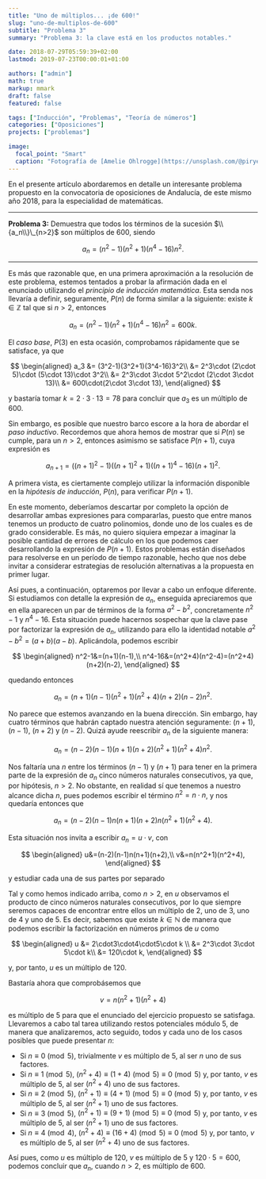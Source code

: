```yaml
---
title: "Uno de múltiplos... ¡de 600!"
slug: "uno-de-multiplos-de-600"
subtitle: "Problema 3"
summary: "Problema 3: la clave está en los productos notables."

date: 2018-07-29T05:59:39+02:00
lastmod: 2019-07-23T00:00:01+01:00

authors: ["admin"]
math: true
markup: mmark
draft: false
featured: false

tags: ["Inducción", "Problemas", "Teoría de números"]
categories: ["Oposiciones"]
projects: ["problemas"]

image:
  focal_point: "Smart"
  caption: "Fotografía de [Amelie Ohlrogge](https://unsplash.com/@pirye), disponible en [Unsplash](https://unsplash.com/photos/uu0cOMPdM2g)."
---
```


En el presente artículo abordaremos en detalle un interesante problema propuesto en la convocatoria de oposiciones de Andalucía, de este mismo año 2018, para la especialidad de matemáticas.

***

**Problema 3:** Demuestra que todos los términos de la sucesión $\\{a_n\\}\_{n>2}$ son múltiplos de $600$, siendo 

$$
a_n = (n^2-1)(n^2+1)(n^4-16)n^2.
$$

***

Es más que razonable que, en una primera aproximación a la resolución de este problema, estemos tentados a probar la afirmación dada en el enunciado utilizando el *principio de inducción matemática*. Esta senda nos llevaría a definir, seguramente, $P(n)$ de forma similar a la siguiente: existe $k\in\mathbb{Z}$ tal que si $n>2$, entonces 

$$
a_n = (n^2-1)(n^2+1)(n^4-16)n^2 = 600k.
$$

El *caso base*, $P(3)$ en esta ocasión, comprobamos rápidamente que se satisface, ya que

$$
\begin{aligned}
a_3 &= (3^2-1)(3^2+1)(3^4-16)3^2\\
&= 2^3\cdot (2\cdot 5)\cdot (5\cdot 13)\cdot 3^2\\
&= 2^3\cdot 3\cdot 5^2\cdot (2\cdot 3\cdot 13)\\
&= 600\cdot(2\cdot 3\cdot 13),
\end{aligned}
$$

y bastaría tomar $k = 2\cdot 3\cdot 13 = 78$ para concluir que $a_3$ es un múltiplo de $600$.

Sin embargo, es posible que nuestro barco escore a la hora de abordar el *paso inductivo*. Recordemos que ahora hemos de mostrar que si $P(n)$ se cumple, para un $n>2$, entonces asimismo se satisface $P(n+1)$, cuya expresión es 

$$
a_{n+1} = ((n+1)^2-1)((n+1)^2+1)((n+1)^4-16)(n+1)^2.
$$ 

A primera vista, es ciertamente complejo utilizar la información disponible en la *hipótesis de inducción*, $P(n)$, para verificar $P(n+1)$. 

En este momento, deberíamos descartar por completo la opción de desarrollar ambas expresiones para compararlas, puesto que entre manos tenemos un producto de cuatro polinomios, donde uno de los cuales es de grado considerable. Es más, no quiero siquiera empezar a imaginar la posible cantidad de errores de cálculo en los que podemos caer desarrollando la expresión de $P(n+1)$. Estos problemas están diseñados para resolverse en un período de tiempo razonable, hecho que nos debe invitar a considerar estrategias de resolución alternativas a la propuesta en primer lugar.

Así pues, a continuación, optaremos por llevar a cabo un enfoque diferente. Si estudiamos con detalle la expresión de $a_n$, enseguida apreciaremos que en ella aparecen un par de términos de la forma $a^2 - b^2$, concretamente $n^2 - 1$ y $n^4 - 16$. Esta situación puede hacernos sospechar que la clave pase por factorizar la expresión de $a_n$, utilizando para ello la identidad notable $a^2 - b^2 = (a+b)(a-b)$. Aplicándola, podemos escribir

$$
\begin{aligned}
n^2-1&=(n+1)(n-1),\\
n^4-16&=(n^2+4)(n^2-4)=(n^2+4)(n+2)(n-2),
\end{aligned}
$$

quedando entonces

$$
a_n = (n+1)(n-1)(n^2+1)(n^2+4)(n+2)(n-2)n^2.
$$

No parece que estemos avanzando en la buena dirección. Sin embargo, hay cuatro términos que habrán captado nuestra atención seguramente: $(n+1)$, $(n-1)$, $(n+2)$ y $(n-2)$. Quizá ayude reescribir $a_n$ de la siguiente manera:

$$
a_n = (n-2)(n-1)(n+1)(n+2)(n^2+1)(n^2+4)n^2.
$$

Nos faltaría una $n$ entre los términos $(n-1)$ y $(n+1)$ para tener en la primera parte de la expresión de $a_n$ cinco números naturales consecutivos, ya que, por hipótesis, $n>2$. No obstante, en realidad sí que tenemos a nuestro alcance dicha $n$, pues podemos escribir el término $n^2=n\cdot n$, y nos quedaría entonces que 

$$
a_n = (n-2)(n-1)n(n+1)(n+2)n(n^2+1)(n^2+4).
$$

Esta situación nos invita a escribir $a_n = u\cdot v$, con

$$
\begin{aligned}
u&=(n-2)(n-1)n(n+1)(n+2),\\
v&=n(n^2+1)(n^2+4),
\end{aligned}
$$

y estudiar cada una de sus partes por separado

Tal y como hemos indicado arriba, como $n>2$, en $u$ observamos el producto de cinco números naturales consecutivos, por lo que siempre seremos capaces de encontrar entre ellos un múltiplo de $2$, uno de $3$, uno de $4$ y uno de $5$. Es decir, sabemos que existe $k\in\mathbb{N}$ de manera que podemos escribir la factorización en números primos de $u$ como 

$$
\begin{aligned}
u &= 2\cdot3\cdot4\cdot5\cdot k \\
&= 2^3\cdot 3\cdot 5\cdot k\\
&= 120\cdot k,
\end{aligned}
$$

y, por tanto, $u$ es un múltiplo de $120$. 

Bastaría ahora que comprobásemos que 

$$
v=n(n^2+1)(n^2+4)
$$ 

es múltiplo de $5$ para que el enunciado del ejercicio propuesto se satisfaga. Llevaremos a cabo tal tarea utilizando restos potenciales módulo 5, de manera que analizaremos, acto seguido, todos y cada uno de los casos posibles que puede presentar $n$:

- Si $n\equiv 0\pmod{5}$, trivialmente $v$ es múltiplo de $5$, al ser $n$ uno de sus factores.
- Si $n\equiv 1\pmod{5}$, $(n^2+4)\equiv (1+4)\pmod{5}\equiv 0\pmod{5}$ y, por tanto, $v$ es múltiplo de 5, al ser $(n^2+4)$ uno de sus factores.
- Si $n\equiv 2\pmod{5}$, $(n^2+1)\equiv (4+1)\pmod{5}\equiv 0\pmod{5}$ y, por tanto, $v$ es múltiplo de 5, al ser $(n^2+1)$ uno de sus factores.
- Si $n\equiv 3\pmod{5}$, $(n^2+1)\equiv (9+1)\pmod{5}\equiv 0\pmod{5}$ y, por tanto, $v$ es múltiplo de 5, al ser $(n^2+1)$ uno de sus factores.
- Si $n\equiv 4\pmod{4}$, $(n^2+4)\equiv (16+4)\pmod{5}\equiv 0\pmod{5}$ y, por tanto, $v$ es múltiplo de 5, al ser $(n^2+4)$ uno de sus factores.

Así pues, como $u$ es múltiplo de $120$, $v$ es múltiplo de $5$ y $120\cdot 5=600$, podemos concluir que $a_n$, cuando $n>2$, es múltiplo de $600$.
